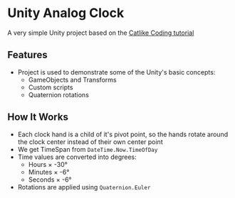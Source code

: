 # Unity Analog Clock

A very simple Unity project based on the [Catlike Coding tutorial](https://catlikecoding.com/unity/tutorials/basics/game-objects-and-scripts/)

## Features
- Project is used to demonstrate some of the Unity's basic concepts:
  - GameObjects and Transforms
  - Custom scripts
  - Quaternion rotations

## How It Works
- Each clock hand is a child of it's pivot point, so the hands rotate around the clock center instead of their own center point
- We get TimeSpan from `DateTime.Now.TimeOfDay`
- Time values are converted into degrees:
  - Hours × -30°
  - Minutes × -6°
  - Seconds × -6°
- Rotations are applied using `Quaternion.Euler`


